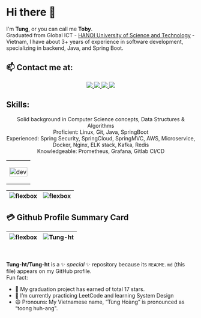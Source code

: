# Hi there 👋
I'm **Tung**, or you can call me **Toby**. <br>
Graduated from Global ICT - [HANOI University of Science and Technology](https://en.hust.edu.vn/) - Vietnam, I have about 3+ years of experience in software development, specializing in backend, Java, and Spring Boot.<br>

## 📫 Contact me at:
<p align="center">
  <a href="https://www.facebook.com/tung.hoangtho" alt="Facebook">
    <img src="https://img.icons8.com/fluent/48/000000/facebook-new.png" target="_blank" />
  </a>
  <a href="https://github.com/Tung-ht" alt="Github">
    <img src="https://img.icons8.com/fluent/48/000000/github.png"/>
  </a> 
  <a href="mailto:tunght.100700@gmail.com" alt="Email">
    <img src="https://img.icons8.com/fluent/48/000000/mailing.png"/>
  </a>
  <a href="https://www.linkedin.com/in/tung-ht" alt="Email">
    <img src="https://img.icons8.com/fluent/48/000000/linkedin.png"/>
  </a>
</p>

## Skills:
<p align="center">
Solid background in Computer Science concepts, Data Structures & Algorithms <br>
Proficient: Linux, Git, Java, SpringBoot <br>
Experienced: Spring Security, SpringCloud, SpringMVC, AWS, Microservice, Docker, Nginx, ELK stack, Kafka, Redis <br> 
Knowledgeable: Prometheus, Grafana, Gitlab CI/CD  
</p>

<table style="width:100%;">
  <tr>
    <td>
      <p align="center"> 
        <img src="https://cdn.dribbble.com/users/1059583/screenshots/4171367/coding-freak.gif" alt="dev" width="100%"/>
      </p>
    </td>
  </tr>
</table>

| <img src="https://github-readme-stats.vercel.app/api?username=Tung-ht&show_icons=true&theme=buefy" alt="flexbox" />  | <img src="https://github-readme-stats.vercel.app/api/top-langs/?username=Tung-ht&layout=compact&hide=html&theme=buefy" alt="flexbox" /> |
| ------------- | ------------- |

## 💳 Github Profile Summary Card
| <img src="https://github-profile-summary-cards.vercel.app/api/cards/profile-details?username=Tung-ht&theme=vue" alt="flexbox" />  | <img src="https://github-readme-streak-stats.herokuapp.com/?user=Tung-ht&" alt="Tung-ht" alt="flexbox" /> |
| ------------- | ------------- |

<br><br>
**Tung-ht/Tung-ht** is a ✨ _special_ ✨ repository because its `README.md` (this file) appears on my GitHub profile.<br>
Fun fact:
- 👯 My graduation project has earned of total 17 stars.
- 🌱 I’m currently practicing LeetCode and learning System Design
- 😄 Pronouns: My Vietnamese name, “Tùng Hoàng” is pronounced as “toong huh-ang".

